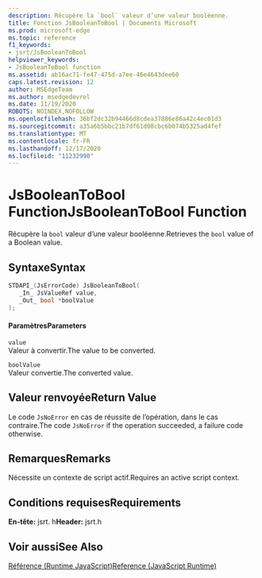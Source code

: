 ```yaml
---
description: Récupère la `bool` valeur d’une valeur booléenne.
title: Fonction JsBooleanToBool | Documents Microsoft
ms.prod: microsoft-edge
ms.topic: reference
f1_keywords:
- jsrt/JsBooleanToBool
helpviewer_keywords:
- JsBooleanToBool function
ms.assetid: ab16ac71-fe47-475d-a7ee-46e4643dee60
caps.latest.revision: 12
author: MSEdgeTeam
ms.author: msedgedevrel
ms.date: 11/19/2020
ROBOTS: NOINDEX,NOFOLLOW
ms.openlocfilehash: 36bf2dc32b94466d8cdea37886e86a42c4ec01d3
ms.sourcegitcommit: a35a6b5bbc21b7df61d08cbc6b074b5325ad4fef
ms.translationtype: MT
ms.contentlocale: fr-FR
ms.lasthandoff: 12/17/2020
ms.locfileid: "11232990"
---
```

# <span data-ttu-id="11921-103">JsBooleanToBool Function</span><span class="sxs-lookup"><span data-stu-id="11921-103">JsBooleanToBool Function</span></span>

<span data-ttu-id="11921-104">Récupère la `bool` valeur d’une valeur booléenne.</span><span class="sxs-lookup"><span data-stu-id="11921-104">Retrieves the `bool` value of a Boolean value.</span></span>  
  
## <span data-ttu-id="11921-105">Syntaxe</span><span class="sxs-lookup"><span data-stu-id="11921-105">Syntax</span></span>  
  
```cpp  
STDAPI_(JsErrorCode) JsBooleanToBool(  
   _In_ JsValueRef value,  
   _Out_ bool *boolValue  
);  
```  
  
#### <span data-ttu-id="11921-106">Paramètres</span><span class="sxs-lookup"><span data-stu-id="11921-106">Parameters</span></span>  
 `value`  
 <span data-ttu-id="11921-107">Valeur à convertir.</span><span class="sxs-lookup"><span data-stu-id="11921-107">The value to be converted.</span></span>  
  
 `boolValue`  
 <span data-ttu-id="11921-108">Valeur convertie.</span><span class="sxs-lookup"><span data-stu-id="11921-108">The converted value.</span></span>  
  
## <span data-ttu-id="11921-109">Valeur renvoyée</span><span class="sxs-lookup"><span data-stu-id="11921-109">Return Value</span></span>  
 <span data-ttu-id="11921-110">Le code `JsNoError` en cas de réussite de l’opération, dans le cas contraire.</span><span class="sxs-lookup"><span data-stu-id="11921-110">The code `JsNoError` if the operation succeeded, a failure code otherwise.</span></span>  
  
## <span data-ttu-id="11921-111">Remarques</span><span class="sxs-lookup"><span data-stu-id="11921-111">Remarks</span></span>  
 <span data-ttu-id="11921-112">Nécessite un contexte de script actif.</span><span class="sxs-lookup"><span data-stu-id="11921-112">Requires an active script context.</span></span>  
  
## <span data-ttu-id="11921-113">Conditions requises</span><span class="sxs-lookup"><span data-stu-id="11921-113">Requirements</span></span>  
 <span data-ttu-id="11921-114">**En-tête:** jsrt. h</span><span class="sxs-lookup"><span data-stu-id="11921-114">**Header:** jsrt.h</span></span>  
  
## <span data-ttu-id="11921-115">Voir aussi</span><span class="sxs-lookup"><span data-stu-id="11921-115">See Also</span></span>  
 [<span data-ttu-id="11921-116">Référence (Runtime JavaScript)</span><span class="sxs-lookup"><span data-stu-id="11921-116">Reference (JavaScript Runtime)</span></span>](../chakra-hosting/reference-javascript-runtime.md)
